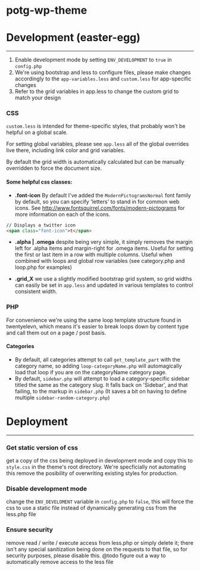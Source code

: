 potg-wp-theme
=============
# Development  (easter-egg)
-------------------------------------------------------------------------------
1. Enable development mode by setting ```ENV_DEVELOPMENT``` to ```true``` in ```config.php```
2. We're using bootstrap and less to configure files, please make changes accordingly to the ```app-variables.less``` and ```custom.less``` for app-specific changes
3. Refer to the grid variables in app.less to change the custom grid to match your design

### CSS
```custom.less``` is intended for theme-specific styles, that probably won't be helpful on a global scale.

For setting global variables, please see ```app.less``` all of the global overrides live there, including link color and grid variables.

By default the grid width is automatically calculated but can be manually overridden to force the document size.

#### Some helpful css classes:
* __.font-icon__ By default I've added the ```ModernPictogramsNormal``` font family by default, so you can specify 'letters' to stand in for common web icons. See http://www.fontsquirrel.com/fonts/modern-pictograms for more information on each of the icons.
```html
// Displays a twitter icon
<span class="font-icon">t</span>
```
* __.alpha | .omega__ despite being very simple, it simply removes the margin left for .alpha items and margin-right for .omega items. Useful for setting the first or last item in a row with multiple columns. Useful when combined with loops and global row variables (see category.php and loop.php for examples)

* __.grid_X__ we use a slightly modified bootstrap grid system, so grid widths can easily be set in ```app.less``` and updated in various templates to control consistent width.

### PHP
For convenience we're using the same loop template structure found in twentyelevn, which means it's easier to break loops down by content type and call them out on a page / post basis.

#### Categories
* By default, all categories attempt to call ```get_template_part``` with the category name, so adding ```loop-categoryName.php``` will automagically load that loop if you are on the categoryName category page.
* By default, ```sidebar.php``` will attempt to load a category-specific sidebar titled the same as the category slug. It falls back on 'Sidebar', and that failing, to the markup in ```sidebar.php``` (It saves a bit on having to define multiple ```sidebar-random-category.php```)

# Deployment
-------------------------------------------------------------------------------
### Get static version of css
get a copy of the css being deployed in development mode and copy this to ```style.css``` in the theme's root directory. We're specficially not automating this remove the posibility of overwriting existing styles for production.

### Disable development mode
change the ```ENV_DEVELOMENT``` variable in ```config.php``` to ```false```, this will force the css to use a static file instead of dynamically generating css from the less.php file

### Ensure security
remove read / write / execute access from less.php or simply delete it; there isn't any special sanitization being done on the requests to that file, so for security purposes, please disable this. @todo figure out a way to automatically remove access to the less file
